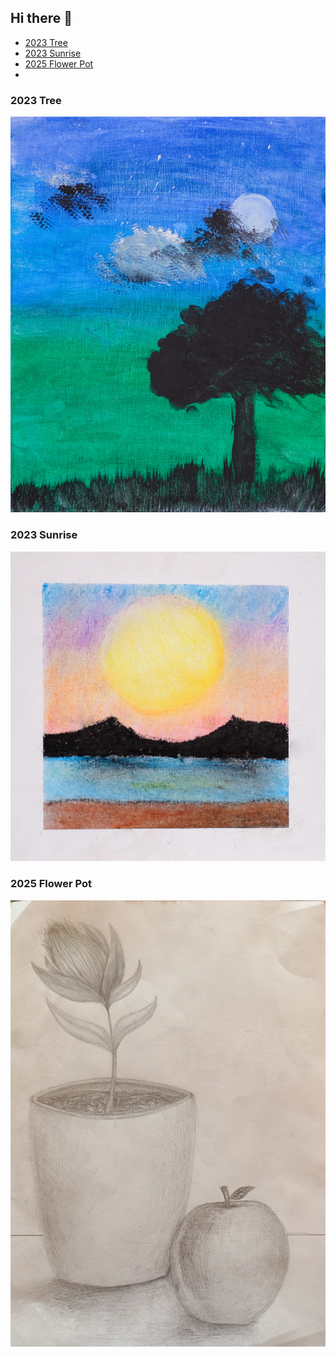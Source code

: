 ## Hi there 👋

- [2023 Tree](#2023-tree)
- [2023 Sunrise](#2023-sunrise)
- [2025 Flower Pot](#2025-flower-pot)
- 
<!-- my work -->


### 2023 Tree

![Tree](2023_08_01_tree_1.jpg "Tree and clouds")


### 2023 Sunrise

![Sunrise](2023_08_01_sun_yellow_1.jpg "Sunrise")

### 2025 Flower Pot

![Flower Pot](2025_01_19_flower_pot.jpg "Flower Pot")
